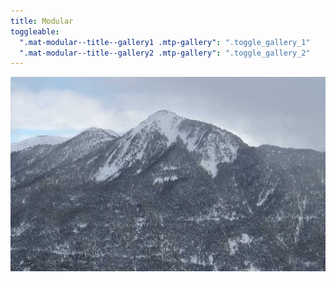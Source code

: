 ```yaml
---
title: Modular
toggleable:
  ".mat-modular--title--gallery1 .mtp-gallery": ".toggle_gallery_1"
  ".mat-modular--title--gallery2 .mtp-gallery": ".toggle_gallery_2"
---
```


![](aaa.jpg)
